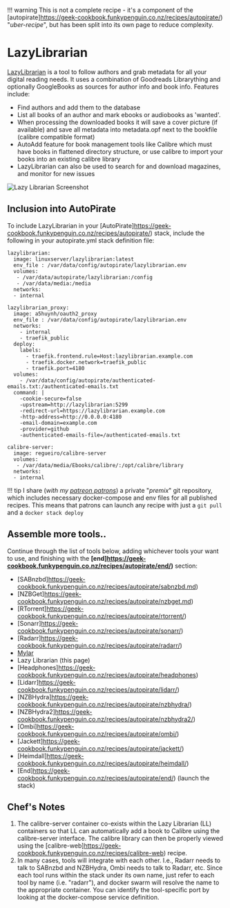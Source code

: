 !!! warning
    This is not a complete recipe - it's a component of the [autopirate]https://geek-cookbook.funkypenguin.co.nz/recipes/autopirate/) "_uber-recipe_", but has been split into its own page to reduce complexity.

# LazyLibrarian

[LazyLibrarian](https://github.com/DobyTang/LazyLibrarian) is a tool to follow authors and grab metadata for all your digital reading needs. It uses a combination of Goodreads Librarything and optionally GoogleBooks as sources for author info and book info. Features include:

* Find authors and add them to the database
* List all books of an author and mark ebooks or audiobooks as 'wanted'.
* When processing the downloaded books it will save a cover picture (if available) and save all metadata into metadata.opf next to the bookfile (calibre compatible format)
* AutoAdd feature for book management tools like Calibre which must have books in flattened directory structure, or use calibre to import your books into an existing calibre library
* LazyLibrarian can also be used to search for and download magazines, and monitor for new issues

![Lazy Librarian Screenshot](../../images/lazylibrarian.png)

## Inclusion into AutoPirate

To include LazyLibrarian in your [AutoPirate]https://geek-cookbook.funkypenguin.co.nz/recipes/autopirate/) stack, include the following in your autopirate.yml stack definition file:

```
lazylibrarian:
  image: linuxserver/lazylibrarian:latest
  env_file : /var/data/config/autopirate/lazylibrarian.env
  volumes:
   - /var/data/autopirate/lazylibrarian:/config
   - /var/data/media:/media
  networks:
  - internal

lazylibrarian_proxy:
  image: a5huynh/oauth2_proxy
  env_file : /var/data/config/autopirate/lazylibrarian.env
  networks:
    - internal
    - traefik_public
  deploy:
    labels:
      - traefik.frontend.rule=Host:lazylibrarian.example.com
      - traefik.docker.network=traefik_public
      - traefik.port=4180
  volumes:
    - /var/data/config/autopirate/authenticated-emails.txt:/authenticated-emails.txt
  command: |
    -cookie-secure=false
    -upstream=http://lazylibrarian:5299
    -redirect-url=https://lazylibrarian.example.com
    -http-address=http://0.0.0.0:4180
    -email-domain=example.com
    -provider=github
    -authenticated-emails-file=/authenticated-emails.txt

calibre-server:
  image: regueiro/calibre-server
  volumes:
   - /var/data/media/Ebooks/calibre/:/opt/calibre/library
  networks:
  - internal    

```

!!! tip
    I share (_with my [patreon patrons](https://www.patreon.com/funkypenguin)_) a private "_premix_" git repository, which includes necessary docker-compose and env files for all published recipes. This means that patrons can launch any recipe with just a ```git pull``` and a ```docker stack deploy``` 

## Assemble more tools..

Continue through the list of tools below, adding whichever tools your want to use, and finishing with the **[end]https://geek-cookbook.funkypenguin.co.nz/recipes/autopirate/end/)** section:

* [SABnzbd]https://geek-cookbook.funkypenguin.co.nz/recipes/autopirate/sabnzbd.md)
* [NZBGet]https://geek-cookbook.funkypenguin.co.nz/recipes/autopirate/nzbget.md)
* [RTorrent]https://geek-cookbook.funkypenguin.co.nz/recipes/autopirate/rtorrent/)
* [Sonarr]https://geek-cookbook.funkypenguin.co.nz/recipes/autopirate/sonarr/)
* [Radarr]https://geek-cookbook.funkypenguin.co.nz/recipes/autopirate/radarr/)
* [Mylar](https://github.com/evilhero/mylar)
* Lazy Librarian (this page)
* [Headphones]https://geek-cookbook.funkypenguin.co.nz/recipes/autopirate/headphones)
* [Lidarr]https://geek-cookbook.funkypenguin.co.nz/recipes/autopirate/lidarr/)
* [NZBHydra]https://geek-cookbook.funkypenguin.co.nz/recipes/autopirate/nzbhydra/)
* [NZBHydra2]https://geek-cookbook.funkypenguin.co.nz/recipes/autopirate/nzbhydra2/)
* [Ombi]https://geek-cookbook.funkypenguin.co.nz/recipes/autopirate/ombi/)
* [Jackett]https://geek-cookbook.funkypenguin.co.nz/recipes/autopirate/jackett/)
* [Heimdall]https://geek-cookbook.funkypenguin.co.nz/recipes/autopirate/heimdall/)
* [End]https://geek-cookbook.funkypenguin.co.nz/recipes/autopirate/end/) (launch the stack)


## Chef's Notes 

1. The calibre-server container co-exists within the Lazy Librarian (LL) containers so that LL can automatically add a book to Calibre using the calibre-server interface. The calibre library can then be properly viewed using the [calibre-web]https://geek-cookbook.funkypenguin.co.nz/recipes/calibre-web) recipe.
2. In many cases, tools will integrate with each other. I.e., Radarr needs to talk to SABnzbd and NZBHydra, Ombi needs to talk to Radarr, etc. Since each tool runs within the stack under its own name, just refer to each tool by name (i.e. "radarr"), and docker swarm will resolve the name to the appropriate container. You can identify the tool-specific port by looking at the docker-compose service definition.